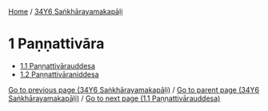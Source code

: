 
[Home](/) / [34Y6 Saṅkhārayamakapāḷi](/tipitaka/34Y6.md)

# 1 Paṇṇattivāra

* [1.1 Paṇṇattivārauddesa](/tipitaka/34Y6/1/1.1.md)
* [1.2 Paṇṇattivāraniddesa](/tipitaka/34Y6/1/1.2.md)

[Go to previous page (34Y6 Saṅkhārayamakapāḷi)](/tipitaka/34Y6/0.md) / [Go to parent page (34Y6 Saṅkhārayamakapāḷi)](/tipitaka/34Y6/0.md) / [Go to next page (1.1 Paṇṇattivārauddesa)](/tipitaka/34Y6/1/1.1.md)


